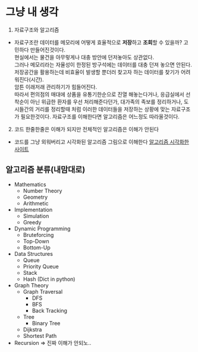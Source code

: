 # 그냥 내 생각

1. 자료구조와 알고리즘
  - 자료구조란 데이터를 메모리에 어떻게 효율적으로 **저장**하고 **조회**할 수 있을까? 고민하다 만들어진것이다.\
  현실에서는 물건을 아무렇게나 대충 방안에 던저놓아도 상관없다.\
  그러나 메모리라는 자율성이 한정된 방구석에는 데이터를 대충 던져 놓으면 안된다.\
   저장공간을 활용하는데 비효율이 발생할 뿐더러 찾고자 하는 데이터를 찾기가 어려워진다(시간).\
   암튼 이래저래 관리하기가 힘들어진다.\
   따라서 편의점의 매대에 상품을 유통기한순으로 진열 해놓는다거나, 응급실에서 선착순이 아닌 위급한 환자를 우선 처리해준다던가,
   대가족의 족보를 정리하거나,
   도시들간의 거리를 정리할때 처럼 이러한 데이터들을 저장하는 상황에 맞는 자료구조가 필요한것이다.
   자료구조를 이해한다면
   알고리즘은 어느정도 따라올것이다.

2. 코드 한줄한줄은 이해가 되지만 전체적인 알고리즘은 이해가 안된다
  - 코드를 그냥 외워버리고 시각화된 알고리즘 그림으로 이해한다
  [알고리즘 시각화한 사이트](https://www.cs.usfca.edu/~galles/visualization/Algorithms.html)
  
## 알고리즘 분류(내맘대로)
- Mathematics
  - Number Theory
  - Geometry
  - Arithmetic
- Implementation
  - Simulation
  - Greedy
- Dynamic Programming
  - Bruteforcing
  - Top-Down
  - Bottom-Up
- Data Structures 
  - Queue
  - Priority Queue
  - Stack
  - Hash (Dict in python)
- Graph Theory
  - Graph Traversal
    - DFS
    - BFS
    - Back Tracking
  - Tree
    - Binary Tree
  - Dijkstra
  - Shortest Path
- Recursion => 진짜 이해가 안되노..
